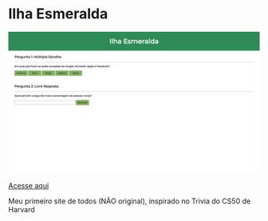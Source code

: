 # Ilha Esmeralda

<img src="https://github.com/Danilo-Xaxa/ilha_esmeralda/blob/main/screenshot.png"/>

[Acesse aqui](https://danilo-xaxa.github.io/ilha_esmeralda/)

 Meu primeiro site de todos (NÃO original), inspirado no Trivia do CS50 de Harvard
